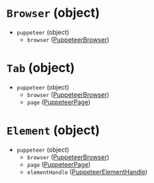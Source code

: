 # `Browser` (object)
* `puppeteer` (object)
  * `browser` ([PuppeteerBrowser](https://github.com/GoogleChrome/puppeteer/blob/master/docs/api.md#class-browser))

# `Tab` (object)
* `puppeteer` (object)
  * `browser` ([PuppeteerBrowser](https://github.com/GoogleChrome/puppeteer/blob/master/docs/api.md#class-browser))
  * `page` ([PuppeteerPage](https://github.com/GoogleChrome/puppeteer/blob/master/docs/api.md#class-page))

# `Element` (object)
* `puppeteer` (object)
  * `browser` ([PuppeteerBrowser](https://github.com/GoogleChrome/puppeteer/blob/master/docs/api.md#class-browser))
  * `page` ([PuppeteerPage](https://github.com/GoogleChrome/puppeteer/blob/master/docs/api.md#class-page))
  * `elementHandle` ([PuppeteerElementHandle](https://github.com/GoogleChrome/puppeteer/blob/master/docs/api.md#class-elementhandle))
